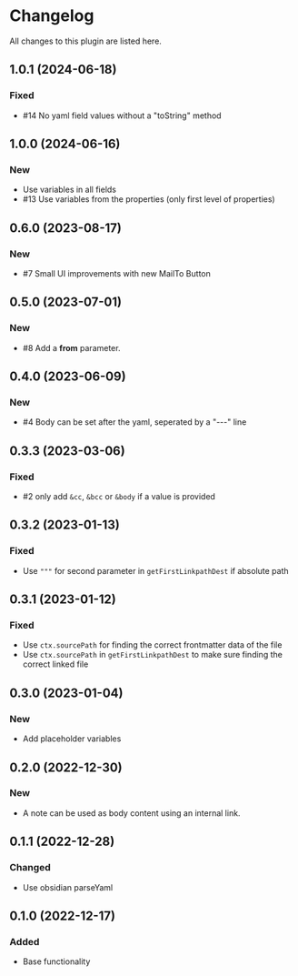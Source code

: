 # Changelog

All changes to this plugin are listed here.

## 1.0.1 (2024-06-18)

### Fixed
- #14 No yaml field values without a "toString" method

## 1.0.0 (2024-06-16)

### New

- Use variables in all fields
- #13 Use variables from the properties (only first level of properties)

## 0.6.0 (2023-08-17)

### New

- #7 Small UI improvements with new MailTo Button

## 0.5.0 (2023-07-01)

### New

- #8 Add a **from** parameter.

## 0.4.0 (2023-06-09)

### New

- #4 Body can be set after the yaml, seperated by a "---" line

## 0.3.3 (2023-03-06)

### Fixed

- #2 only add `&cc`, `&bcc` or `&body` if a value is provided

## 0.3.2 (2023-01-13)

### Fixed

- Use `"""` for second parameter in `getFirstLinkpathDest` if absolute path

## 0.3.1 (2023-01-12)

### Fixed

- Use `ctx.sourcePath` for finding the correct frontmatter data of the file
- Use `ctx.sourcePath` in `getFirstLinkpathDest` to make sure finding the correct linked file

## 0.3.0 (2023-01-04)

### New

- Add placeholder variables

## 0.2.0 (2022-12-30)

### New

- A note can be used as body content using an internal link.

## 0.1.1 (2022-12-28)

### Changed

- Use obsidian parseYaml

## 0.1.0 (2022-12-17)

### Added

- Base functionality